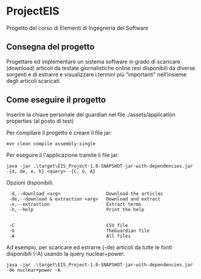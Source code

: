 # ProjectEIS
Progetto del corso di Elementi di Ingegneria del Software
## Consegna del progetto
Progettare ed implementare un sistema software in grado di
scaricare (download) articoli da testate giornalistiche online resi
disponibili da diverse sorgenti e di estrarre e visualizzare i termini
più “importanti” nell’insieme degli articoli scaricati.
## Come eseguire il progetto
Inserire la chiave personale del guardian nel file ./assets/application properties (al posto di test)

Per compilare il progetto e creare il file jar:
```
mvn clean compile assembly:single
```
Per eseguire il l'applicazione tramite il file jar:
```
java -jar .\target\EIS_Project-1.0-SNAPSHOT-jar-with-dependencies.jar -{d, de, e, h} <query> -{C, G, A}
```

Opzioni disponibili:
```
 -d,--download <arg>                 Download the articles
 -de,--download & extraction <arg>   Download and extract
 -e,--extraction                     Extract terms
 -h,--help                           Print the help


 -C                                  CSV file
 -G                                  TheGuardian file
 -A                                  All files
```
Ad esempio, per scaricare ed estrarre (-de) articoli da tutte le fonti disponibili (-A) usando la query nuclear+power:
```
java -jar .\target\EIS_Project-1.0-SNAPSHOT-jar-with-dependencies.jar -de nuclear+power -A
```
